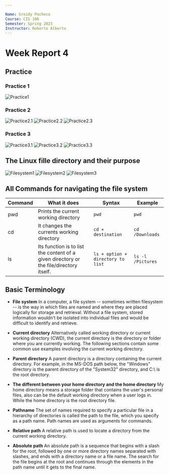```yaml
---

Name: Greidy Pacheco
Course: CIS 106
Semester: Spring 2023
Instructor: Roberto Alberto
---
```


# Week Report 4

## Practice
### Practice 1
![Practice1](Practice1.png)

### Practice 2
![Practice2.1](Practice2.1.png)
![Practice2.2](Practice2.2.png)
![Practice2.3](Practice2.3.png)

### Practice 3
![Practice3.1](Practice3.1.png)
![Practice3.2](Practice3.2.png)
![Practice3.3](Practice3.3.png)

## The Linux fille directory and their purpose

![Filesystem1](fs1.1.png)
![Filesystem2](fs1.2.png)
![Filesystem3](fs1.3.png)

## All Commands for navigating the file system
| Command | What it does                                                                           | Syntax                            | Example           |
| ------- | -------------------------------------------------------------------------------------- | --------------------------------- | ----------------- |
| pwd     | Prints the current working directory                                                   | `pwd`                             | `pwd`             |
| cd      | It changes the currents working directory                                              | `cd +  destination`               | `cd /Downloads`   |
| ls      | Its function is to list the content of a given directory or the file/directory itself. | `ls + option + directory to list` | `ls -l /Pictures` |


## Basic Terminology

* **File system**
In a computer, a file system -- sometimes written filesystem -- is the way in which files are named and where they are placed logically for storage and retrieval. Without a file system, stored information wouldn't be isolated into individual files and would be difficult to identify and retrieve.
  
* **Current directory**
  Alternatively called working directory or current working directory (CWD), the current directory is the directory or folder where you are currently working. The following sections contain some common use examples involving the current working directory.
  
  
* **Parent directory**
  A parent directory is a directory containing the current directory. For example, in the MS-DOS path below, the "Windows" directory is the parent directory of the "System32" directory, and C:\ is the root directory.

* **The different between your home directory and the home directory**
  My home directory means a storage folder that contains the user's personal files, also can be the default working directory when a user logs in. While the home directory is the root directory file.

* **Pathname**
  The set of names required to specify a particular file in a hierarchy of directories is called the path to the file, which you specify as a path name. Path names are used as arguments for commands.
  
* **Relative path**
  A relative path is used to locate a directory from the current working directory.
  
  
* **Absolute path**
  An absolute path is a sequence that begins with a slash for the root, followed by one or more directory names separated with slashes, and ends with a directory name or a file name. The search for the file begins at the root and continues through the elements in the path name until it gets to the final name.

